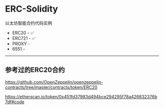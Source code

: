 # ERC-Solidity

以太坊智能合约代码实例

- ERC20 - ✅
- ERC721 - ✅
- PROXY - 
- 6551 -
 
---

## 参考过的ERC20合约

https://github.com/OpenZeppelin/openzeppelin-contracts/tree/master/contracts/token/ERC20

https://etherscan.io/token/0x451fd37983d494bce294295f78a426832376b7df#code
